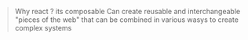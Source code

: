 > Why react ? its composable
> Can create reusable and interchangeable "pieces of the web" that can be combined in various wasys to create complex systems

